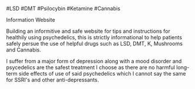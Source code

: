 #LSD #DMT #Psilocybin #Ketamine #Cannabis

Information Website

Building an informitive and safe website for tips and instructions for healthily using psychedelics, this is strictly informational to help patients safely persue the use of helpful drugs such as LSD, DMT, K, Mushrooms and Cannabis.

I suffer from a major form of depression along with a mood disorder and psycedelics are the safest treatment I choose as there are no harmful long-term side effects of use of said psychedelics which I cannot say the same for SSRI's and other anti-depressants.


